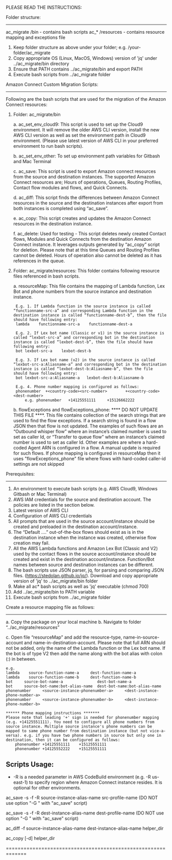 PLEASE READ THE INSTRUCTIONS:


Folder structure:

-----------------

ac_migrate
	/bin - contains bash scripts ac_*
	/resources - contains resource mapping and exceptions file

1. Keep folder structure as above under your folder; e.g. /your-folder/ac_migrate
2. Copy appropriate OS (Linux, MacOS, Windows) version of 'jq' under ../ac_migrate/bin directory
3. Ensure that PATH contains ../ac_migrate/bin and export PATH
4. Execute bash scripts from ../ac_migrate folder

Amazon Connect Custom Migration Scripts:

------------------------------------------
Following are the bash scripts that are used for the migration of the Amazon Connect resources:
1. Folder: ac_migrate/bin

	a.	ac_set_env_cloud9: This script is used to set up the Cloud9 environment. It will remove the older AWS CLI version, install the new AWS CLI version as well as set the environment path in Cloud9 environment. (Please use latest version of AWS CLI in your preferred environment to run bash scripts).

	b. ac_set_env_other: To set up environment path variables for Gitbash and Mac Terminal

	c.	ac_save: This script is used to export Amazon connect resources from the source and destination instances. The supported Amazon Connect resources are; Hours of operations, Queues, Routing Profiles, Contact flow modules and flows, and Quick Connects.

	d.	ac_diff: This script finds the differences between Amazon Connect resources in the source and the destination instances after export from both instances is completed using “ac_save”.

	e.	ac_copy: This script creates and updates the Amazon Connect resources in the destination instance.

	f.	ac_delete: Used for testing - This script deletes newly created Contact flows, Modules and Quick Connects from the destination Amazon Connect instance. It leverages outputs generated by “ac_copy” script for deletion. Please note that at this time Queues and Routing Profiles cannot be deleted. Hours of operation also cannot be deleted as it has references in the queue.

2. Folder: ac_migrate/resources: This folder contains following resource files referenced in bash scripts.

	a.	resourceMap: This file contains the mapping of Lambda function, Lex Bot and phone numbers from the source instance and destination instance.

		E.g. 1. If Lambda function in the source instance is called “functionname-src-a” and corresponding Lambda function in the destination instance is called “functionname-dest-b”, then the file should have following entry:
		lambda    functionname-src-a    functionname-dest-a

		E.g. 2. If Lex bot name (Classic or v1) in the source instance is called “lexbot-src-a” and corresponding bot in the destination instance is called “lexbot-dest-b”, then the file should have following entry:
		bot lexbot-src-a    lexbot-dest-b

		E.g. 3. If Lex bot name (v2) in the source instance is called “lexbot-src-a:Aliasname-a” and corresponding bot in the destination instance is called “lexbot-dest-b:Aliasname-b”, then the file should have following entry:
		bot lexbot-src-a:Aliasname-a   lexbot-dest-b:Aliasname-b

		E.g. 4. Phone number mapping is configured as follows:
		phonenumber  +<country-code><src-number>		+<country-code><dest-number>
			e.g. phonenumber   +14125551111 	+15126662222

	b.	flowExceptions and flowExceptions_phone: **** DO NOT UPDATE THIS FILE ****. 
		This file contains collection of the search strings that are used to find the flow exceptions. If a search string is found in a flow JSON then that flow is not updated. The examples of such flows are an “Outbound whisper flow” where an instance’s claimed number is used to set as caller Id, or “Transfer to queue flow” where an instance’s claimed number is used to set as caller Id. Other examples are where a hard-coded Agent ARN is configured in a flow. A manual update is required for such flows.
		If phone mapping is configured in resourceMap then it uses "flowExceptions_phone" file where flows with hard-coded caller-id settings are not skipped


Prerequisites:

----------------

1.	An environment to execute bash scripts (e.g. AWS Cloud9, Windows Gitbash or Mac Terminal)
2.	AWS IAM credentials for the source and destination account. The policies are listed in the section below.
3.	Latest version of AWS CLI
4.	Configuration of AWS CLI credentials
5.	All prompts that are used in the source account/instance should be created and preloaded in the destination account/instance.
6.	The “Default ….” out-of-the-box flows should exist as is in the destination instance when the instance was created, otherwise flow creation may fail.
7.	All the AWS Lambda functions and Amazon Lex Bot (Classic and V2) used by the contact flows in the source account/instance should be created and exist in the destination account/instance. Function/Bot names between source and destination instances can be different.
8.	The bash scripts use JSON parser, jq, for parsing and comparing JSON files. (https://stedolan.github.io/jq/). Download and copy appropriate version of 'jq' to ../ac_migrate/bin folder
9.	Make all ac* bash scripts as well as 'jq' executable (chmod 700)
10.	Add ../ac_migrate/bin to PATH variable
11. Execute bash scripts from ../ac_migrate folder


Create a resource mapping file as follows:

------------------------------------------
a. Copy the package on your local machine
b. Navigate to folder “../ac_migrate/resources”

c. Open file “resourceMap” and add the resource-type, name-in-source-account and name-in-destination-account. Please note that full ARN should not be added, only the name of the Lambda function or the Lex bot name. If the bot is of type V2 then add the name along with the bot alias with colon (:) in between. 

	e.g. 	
	lambda    source-function-name-a     dest-function-name-a 
	lambda    source-function-name-b     dest-function-name-b 
	bot    	source-bot-name-a   			dest-bot-name-a
	bot		source-bot-name:bot-alias-name	dest-bot-name:bot-alias-name
	phonenumber		<source-instance-phonenumber-a>		<dest-instance-phone-number-a>
	phonenumber		<source-instance-phonenumber-b>		<dest-instance-phone-number-b>

	****** Phone mapping instructions *******
	Please note that leading '+' sign is needed for phonenumber mapping (e.g. +14125551111). You need to configure all phone numbers from source instance. Multiple source instance's phone numbers can be mapped to same phone number from destination instance (but not vice-a-versa). e.g. if you have two phone numbers in source but only one in destination, then it can be configured as follows:
		phonenumber +14125551111 	+15125551111
		phonenumber +14125552222 	+15125551111

Scripts Usage:
---------------
* -R <region> is a needed parameter in AWS CodeBuild environment (e.g. -R us-east-1) to specify region where Amazon Connect instance resides. It is optional for other environments.

ac_save -s -f -R <region> source-instance-alias-name    src-profile-name (DO NOT use option "-G <flows-to-skip>" with "ac_save" script)

ac_save -s -f -R <region> dest-instance-alias-name    dest-profile-name  (DO NOT use option "-G <flows-to-skip>" with "ac_save" script)

ac_diff -f source-instance-alias-name    dest-instance-alias-name    helper_dir

ac_copy [-d] helper_dir

=============================================================
